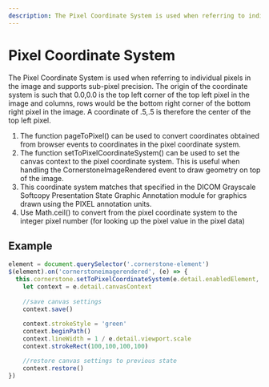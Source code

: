 ```yaml
---
description: The Pixel Coordinate System is used when referring to individual pixels in the image and supports sub-pixel precision.
---
```


# Pixel Coordinate System

The Pixel Coordinate System is used when referring to individual pixels in the image and supports sub-pixel precision. The origin of the coordinate system is such that 0.0,0.0 is the top left corner of the top left pixel in the image and columns, rows would be the bottom right corner of the bottom right pixel in the image. A coordinate of .5,.5 is therefore the center of the top left pixel.

1. The function pageToPixel() can be used to convert coordinates obtained from browser events to coordinates
in the pixel coordinate system.
2. The function setToPixelCoordinateSystem() can be used to set the canvas context to the pixel coordinate system.  This is useful when handling the CornerstoneImageRendered event to draw geometry on top of the image.
3. This coordinate system matches that specified in the DICOM Grayscale Softcopy Presentation State Graphic Annotation module for graphics drawn using the PIXEL annotation units.
4. Use Math.ceil() to convert from the pixel coordinate system to the integer pixel number (for looking up the pixel value in the pixel data)

## Example

```javascript
element = document.querySelector('.cornerstone-element')
$(element).on('cornerstoneimagerendered', (e) => {
  this.cornerstone.setToPixelCoordinateSystem(e.detail.enabledElement, e.detail.canvasContext);
    let context = e.detail.canvasContext
    
    //save canvas settings
    context.save()
    
    context.strokeStyle = 'green'
    context.beginPath()
    context.lineWidth = 1 / e.detail.viewport.scale
    context.strokeRect(100,100,100,100)

    //restore canvas settings to previous state
    context.restore()
})
```
